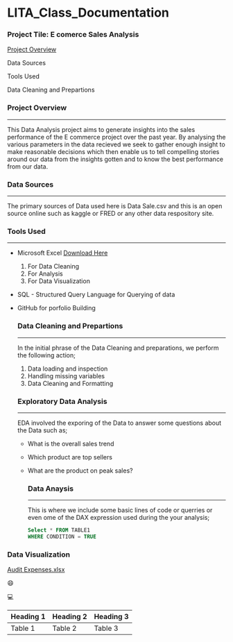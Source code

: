 # LITA_Class_Documentation

### Project Tile: E comerce Sales Analysis

[Project Overview](#project-overview)

Data Sources

Tools Used

Data Cleaning and Prepartions
 

### Project Overview
---
This Data Analysis project aims to generate insights into the sales performance of the E commerce project over the past year. By analysing the various parameters in the data recieved we seek to gather enough insight to make reasonable decisions which then enable us to tell compelling stories around our data from the insights gotten and to know the best performance from our data.

### Data Sources
---
The primary sources of Data used here is Data Sale.csv and this is an open source online such as kaggle or FRED or any other data respository site.

### Tools Used
---
- Microsoft Excel [Download Here](https://www.microsoft.com)
  1. For Data Cleaning
  2. For Analysis
  3. For Data Visualization
     
- SQL - Structured Query Language for Querying of data
- GitHub for porfolio Building

  ### Data Cleaning and Prepartions
  ---
  In the initial phrase of the Data Cleaning and preparations, we perform the following action; 
  1. Data loading and inspection
  2. Handling missing variables
  3. Data Cleaning and Formatting
 
  ### Exploratory Data Analysis
  ---
  EDA involved the exporing of the Data to answer some questions about the Data such as;
  - What is the overall sales trend
  - Which product are top sellers
  - What are the product on peak sales?
 
    ### Data Anaysis
    ---
    This is where we include some basic lines of code or querries or even ome of the DAX expression used during the your analysis;

    ```SQL
    Select * FROM TABLE1
    WHERE CONDITION = TRUE
    ```
  
### Data Visualization

[Audit Expenses.xlsx](https://github.com/user-attachments/files/17213780/Audit.Expenses.xlsx)


😄

💻

|Heading 1|Heading 2|Heading 3|
|---------|---------|---------|
|Table 1|Table 2|Table 3|
